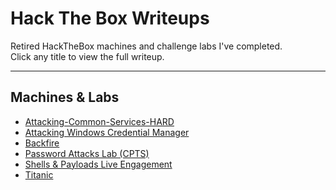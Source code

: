 # Hack The Box Writeups

Retired HackTheBox machines and challenge labs I've completed.  
Click any title to view the full writeup.

---

## Machines & Labs

- [Attacking-Common-Services-HARD](Attacking-Common-Services-HARD.md
)
- [Attacking Windows Credential Manager](Attacking_Windows_Credential%20_Manager.md)
- [Backfire](Backfire.md)
- [Password Attacks Lab (CPTS)](Password-Attacks-Lab-CPTS.md)
- [Shells & Payloads Live Engagement](Shells%26Payloads-Live-Engagement.md)  <!-- encode & as %26 -->
- [Titanic](Titanic.md)
